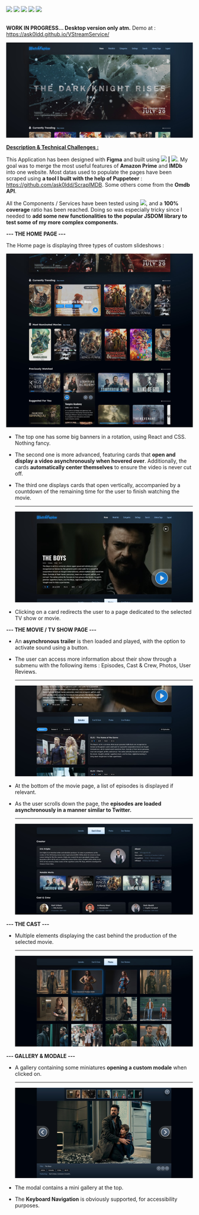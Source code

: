 <div>  
    <img src="https://img.shields.io/static/v1?label=&message=React&color=0088CC&logo=React&logoColor=white&style=flat-square">
    <img src="https://img.shields.io/static/v1?label=&message=Vite%20JS&color=646CFF&logo=Vite&logoColor=white&style=flat-square">
    <img src="https://img.shields.io/static/v1?label=&message=Typescript&color=0088CC&logo=Typescript&logoColor=white&style=flat-square">
    <img src="https://img.shields.io/static/v1?label=&message=Redux&color=764ABC&logo=Redux&logoColor=white&style=flat-square">
    <img src="https://img.shields.io/static/v1?label=&message=Vitest&color=646CFF&logo=Vitest&logoColor=white&style=flat-square">
</div><br>

<b>WORK IN PROGRESS... Desktop version only atm.</b> Demo at : https://ask0ldd.github.io/VStreamService/

<img src="/public/screenshots/screen1.jpg">

<u><b>Description & Technical Challenges :</b></u>

This Application has been designed with <b>Figma</b> and built using <b><img src="https://img.shields.io/static/v1?label=&message=React&color=0088CC&logo=React&logoColor=white&style=flat-square"> | <img src="https://img.shields.io/static/v1?label=&message=Redux&color=764ABC&logo=Redux&logoColor=white&style=flat-square"></b>. My goal was to merge the most useful features of <b>Amazon Prime</b> and <b>IMDb</b> into one website. Most datas used to populate the pages have been scraped using <b>a tool I built with the help of Puppeteer</b> : https://github.com/ask0ldd/ScrapIMDB. Some others come from the <b>Omdb API</b>.

All the Components / Services have been tested using <b><img src="https://img.shields.io/static/v1?label=&message=Vitest&color=646CFF&logo=Vitest&logoColor=white&style=flat-square"></b>, and a <b>100% coverage</b> ratio has been reached. Doing so was especially tricky since I needed to <b>add some new functionalities to the popular JSDOM library to test some of my more complex components.</b>

<b>--- THE HOME PAGE ---</b>

The Home page is displaying three types of custom slideshows :

<img src="/public/screenshots/screen2n3.jpg">

- The top one has some big banners in a rotation, using React and CSS. Nothing fancy.

- The second one is more advanced, featuring cards that <b>open and display a video asynchronously when hovered over</b>. Additionally, the cards <b>automatically center themselves</b> to ensure the video is never cut off.

- The third one displays cards that open vertically, accompanied by a countdown of the remaining time for the user to finish watching the movie. <br>
  <hr>
  <img src="/public/screenshots/screen4.jpg">

- Clicking on a card redirects the user to a page dedicated to the selected TV show or movie.

<b>--- THE MOVIE / TV SHOW PAGE ---</b>

- An <b>asynchronous trailer</b> is then loaded and played, with the option to activate sound using a button.

- The user can access more information about their show through a submenu with the following items : Episodes, Cast & Crew, Photos, User Reviews.
  <hr>
  <img src="/public/screenshots/screen5.jpg">

- At the bottom of the movie page, a list of episodes is displayed if relevant.

- As the user scrolls down the page, the <b>episodes are loaded asynchronously in a manner similar to Twitter.</b>
  <hr>
  <img src="/public/screenshots/screen6.jpg">

<b>--- THE CAST ---</b>

- Multiple elements displaying the cast behind the production of the selected movie.
  <hr>
  <img src="/public/screenshots/screen8.jpg">

<b>--- GALLERY & MODALE ---</b>

- A gallery containing some miniatures <b>opening a custom modale</b> when clicked on.
  <hr>
  <img src="/public/screenshots/screen9.jpg">

- The modal contains a mini gallery at the top.

- The <b>Keyboard Navigation</b> is obviously supported, for accessibility purposes.
